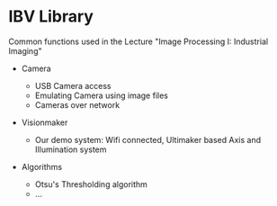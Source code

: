 # IBV Library

Common functions used in the Lecture "Image Processing I: Industrial Imaging"

* Camera
  - USB Camera access
  - Emulating Camera using image files
  - Cameras over network

* Visionmaker
  - Our demo system: Wifi connected, Ultimaker based Axis and Illumination system

* Algorithms
  - Otsu's Thresholding algorithm
  - ...

